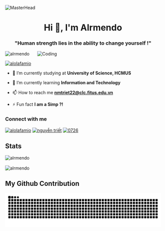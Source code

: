 ![MasterHead](https://images-wixmp-ed30a86b8c4ca887773594c2.wixmp.com/f/c83c004e-1370-4756-88e5-4071de797088/de3zz9z-ffa11131-1b4b-4e9f-8d01-aaddb1a14243.gif?token=eyJ0eXAiOiJKV1QiLCJhbGciOiJIUzI1NiJ9.eyJzdWIiOiJ1cm46YXBwOjdlMGQxODg5ODIyNjQzNzNhNWYwZDQxNWVhMGQyNmUwIiwiaXNzIjoidXJuOmFwcDo3ZTBkMTg4OTgyMjY0MzczYTVmMGQ0MTVlYTBkMjZlMCIsIm9iaiI6W1t7InBhdGgiOiJcL2ZcL2M4M2MwMDRlLTEzNzAtNDc1Ni04OGU1LTQwNzFkZTc5NzA4OFwvZGUzeno5ei1mZmExMTEzMS0xYjRiLTRlOWYtOGQwMS1hYWRkYjFhMTQyNDMuZ2lmIn1dXSwiYXVkIjpbInVybjpzZXJ2aWNlOmZpbGUuZG93bmxvYWQiXX0.TFvXCZq_3q1zO1y7DXq6_-nuhYLG9laBYpzQka1offE)
<h1 align="center">Hi 👋, I'm Alrmendo</h1>
<h3 align="center">"Human strength lies in the ability to change yourself !"</h3>
<img align="right" alt="Coding" width="400" src="https://camo.githubusercontent.com/61491d59e71fec5c794945fed916a4a682b6c0404fc31f30b08a0d919c558404/68747470733a2f2f696d616765732e73717561726573706163652d63646e2e636f6d2f636f6e74656e742f76312f3537363966633430316236333162616231616464623261622f313534313538303631313632342d5445363451474b524a4738535741495553374e532f6b6531375a77644742546f6464493870446d34386b506f73776c7a6a53564d4d2d53784f703743563539425a772d7a505067646e346a557756634a45315a7657515578776b6d794578676c4e714770304976544a5a616d !574c49327a76595748384b332d735f3479737a63703272795449304871544f6161556f68724938504936465879386339505774426c7141566c555335697a7064634958445a71445976707252715a32395077306f2f636f64696e672d667265616b2e676966">

<p align="left"> <img src="https://komarev.com/ghpvc/?username=alrmendo&label=Profile%20views&color=0e75b6&style=flat" alt="alrmendo" /> </p>

<p align="left"> <a href="https://twitter.com/alolafamio" target="blank"><img src="https://img.shields.io/twitter/follow/alolafamio?logo=twitter&style=for-the-badge" alt="alolafamio" /></a> </p>

- 🔭 I’m currently studying at **University of Science, HCMUS**

- 🌱 I’m currently learning **Information and Technology**

- 📫 How to reach me **nmtriet22@clc.fitus.edu.vn**

- ⚡ Fun fact **I am a Simp ?!**

<h3 align="left">Connect with me</h3>
<p align="left">
<a href="https://twitter.com/alolafamio" target="blank"><img align="center" src="https://raw.githubusercontent.com/rahuldkjain/github-profile-readme-generator/master/src/images/icons/Social/twitter.svg" alt="alolafamio" height="30" width="40" /></a>
<a href="https://fb.com/nguyễn triết" target="blank"><img align="center" src="https://raw.githubusercontent.com/rahuldkjain/github-profile-readme-generator/master/src/images/icons/Social/facebook.svg" alt="nguyễn triết" height="30" width="40" /></a>
<a href="https://discord.gg/0726" target="blank"><img align="center" src="https://raw.githubusercontent.com/rahuldkjain/github-profile-readme-generator/master/src/images/icons/Social/discord.svg" alt="0726" height="30" width="40" /></a>
</p>



<h2 align="left">Stats</h2>
<p><img align="justify" src="https://github-readme-stats.vercel.app/api/top-langs?username=alrmendo&show_icons=true&locale=en&layout=compact" alt="alrmendo" /></p>

<p><img align="center" src="https://github-readme-streak-stats.herokuapp.com/?user=alrmendo&" alt="alrmendo" /></p>

<h2 align="left">My Github Contribution</h2>

![snake gif](https://github.com/Alrmendo/Alrmendo/blob/output/github-contribution-grid-snake.svg)

